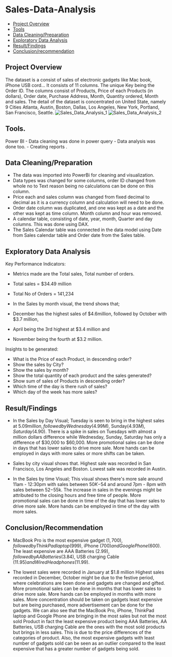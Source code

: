 # Sales-Data-Analysis


- [Project Overview](#project-overview)
- [Tools](#tools)
- [Data Cleaning/Preparation](#data-cleaning/preparation)
- [Exploratory Data Analysis](#exploratory-data-analysis)
- [Result/Findings](#result/findings)
- [Conclusion/recommendation](#conclusion/recommendation)

## Project Overview

The dataset is a consist of sales of electronic gadgets like Mac book, iPhone USB cord...
It consists of 11 columns. The unique Key being the Order ID. The columns consist of Products, Price of each Products (in dollars), Order date, Purchase Address, Month, Quantity ordered, Month and sales.
The detail of the dataset is concentrated on United State, namely 9 Cities Atlanta, Austin, Boston, Dallas, Los Angeles, New York, Portland, San Francisco, Seattle.
 ![Sales_Data_Analysis_1](https://github.com/Olamijuwon/Sales-Data-Analysis/assets/107110652/6d414108-5696-4993-89e8-029ef0ad0e7f)
![Sales_Data_Analysis_2](https://github.com/Olamijuwon/Sales-Data-Analysis/assets/107110652/50bfd763-bb14-47ff-8ae0-06520885106c)

## Tools.
Power BI    - Data cleaning was done in power query
            - Data analysis was done too.
            - Creating reports .

## Data Cleaning/Preparation

- The data was imported into PowerBi for cleaning and visualization.
- Data types was changed for some columns, order ID changed from whole no to Text reason being no calculations can be done on this column.
- Price each and sales column was changed from fixed decimal to decimal as it is a currency column and calculation will need to be done.
- Order date column was duplicated, and one was kept as a date and the other was kept as time column. Month column and hour was removed.
- A calendar table, consisting of date, year, month, Quarter and day columns. This was done using DAX.
- The Sales Calendar table was connected in the data model using Date from Sales calendar table and Order date from the 
   Sales table.

## Exploratory Data Analysis

Key Performance Indicators:
 - Metrics made are the Total sales, Total number of orders.
 - Total sales = $34.49 million
 - Total No of Orders = 141,234

- In the Sales by month visual, the trend shows that;
- December has the highest sales of $4.6million, followed by October with $3.7 million,
- April being the 3rd highest at $3.4 million and
- November being the fourth at $3.2 million.

Insights to be generated:
- What is the Price of each Product, in descending order?
- Show the sales by City?
- Show the sales by month?
- Show the total quantity of each product and the sales generated?
- Show sum of sales of Products in descending order?
- Which time of the day is there rush of sales?
- Which day of the week has more sales?

## Result/Findings

- In the Sales by Day Visual;
 Tuesday is seen to bring in the highest sales at $5.09 million, followed by Wednesday ($4.99M), Sunday($4.93M), Saturday 
 ($4.90).
 There is a spike in sales on Tuesdays with almost a million dollars difference while Wednesday, Sunday, Saturday has only a 
 difference of $30,000 to $60,000.
 More promotional sales can be done in days that has lower sales to drive more sale. More hands can be employed in days with 
 more sales or more shifts can be taken.

- Sales by city visual shows that.
 Highest sale was recorded in San Francisco, Los Angeles and Boston.
 Lowest sale was recorded in Austin.
 
- In the Sales by time Visual;
 This visual shows there's more sale around 11am - 12:30pm with sales between $50K-$54 and around 7pm - 8pm with sales between $52-$55k.
 The increase in sales in the evenings might be attributed to the closing hours and free time of people.
 More promotional sales can be done in time of the day that has lower sales to drive more sale.
 More hands can be employed in time of the day with more sales.

## Conclusion/Recommendation

- MacBook Pro is the most expensive gadget ($1,700), followed by ThinkPad laptop ($999), iPhone ($700) and Google Phone  ($600).
  The least expensive are AAA Batteries ($2.99), followed by AA Batteries ($3.84), USB charging Cable ($11.95) and Wired Headphones ($11.99).

- The lowest sales were recorded in January at $1.8 million
  Highest sales recorded in December, October might be due to the festive period, where celebrations are been done and gadgets are changed and gifted.
  More promotional sales can be done in months that has lower sales to drive more sale. More hands can be employed in months with more sales.
  More concentration should be taken on gadgets least expensive but are being purchased, more advertisement can be done for the gadgets.
  We can also see that the MacBook Pro, iPhone, ThinkPad laptop and Google Phone are bringing in the most sales but not the
  most sold Product in fact the least expensive product being AAA Batteries, AA Batteries, USB charging Cable are the ones with the most sold products but brings in less sales.
  This is due to the price differences of the categories of product.
  Also, the most expensive gadgets with least number of gadgets sold can be seen as an outlier compared to the least expensive that has a greater number of gadgets being sold.
